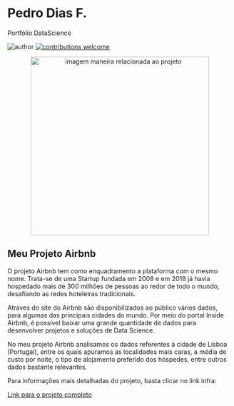 # Pedro Dias F.
Portfólio DataScience

![author](https://img.shields.io/badge/author-pedrodiasf-red.svg) [![contributions welcome](https://img.shields.io/badge/contributions-welcome-brightgreen.svg?style=flat)](https://github.com/Pdias81/DTScience/issues)

<p align="center">
  <img src="https://images.unsplash.com/photo-1518932945647-7a1c969f8be2?ixlib=rb-4.0.3&ixid=MnwxMjA3fDB8MHxjb2xsZWN0aW9uLXBhZ2V8MTN8ODM1ODU4N3x8ZW58MHx8fHw%3D&auto=format&fit=crop&w=500&q=60" alt="imagem maneira relacionada ao projeto"height=400px >
</p>

## Meu Projeto Airbnb

O projeto Airbnb tem como enquadramento a plataforma com o mesmo nome. Trata-se de uma Startup fundada em 2008 e em 2018 já havia hospedado mais de 300 milhões de pessoas ao redor de todo o mundo, desafiando as redes hoteleiras tradicionais.

Atráves do site do Airbnb são disponibilizados ao público vários dados, para algumas das principais cidades do mundo. Por meio do portal Inside Airbnb, é possível baixar uma grande quantidade de dados para desenvolver projetos e soluções de Data Science.

No meu projeto Airbnb analisamos os dados referentes à cidade de Lisboa (Portugal), entre os quais apuramos as localidades mais caras, a média de custo por noite, o tipo de alojamento preferido dos hóspedes, entre outros dados bastante relevantes.

Para informações mais detalhadas do projeto, basta clicar no link infra:

[Link para o projeto completo](https://medium.com/@rafaelnduarte)







